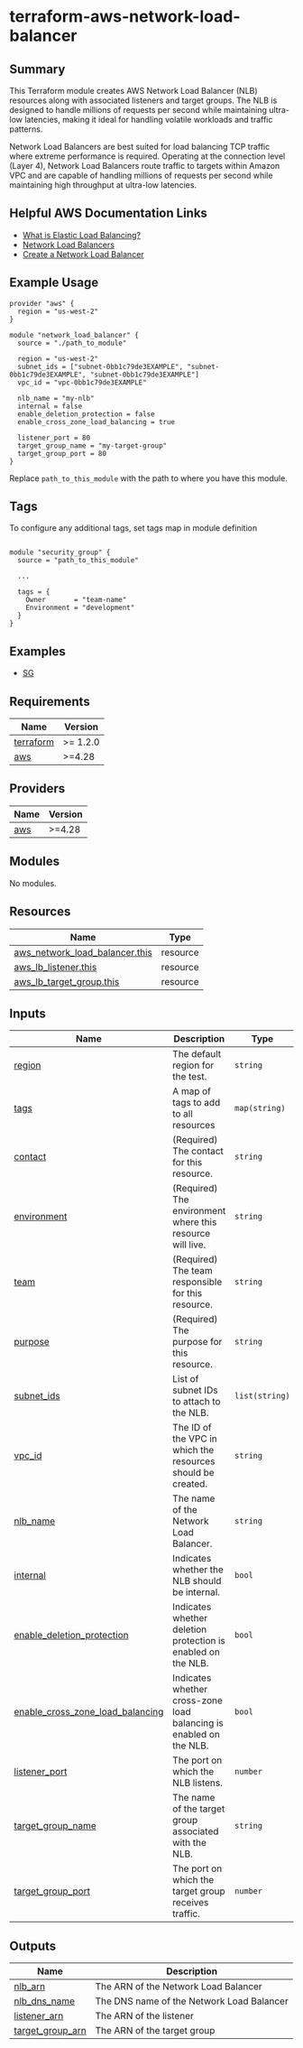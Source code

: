 # terraform-aws-network-load-balancer

## Summary

This Terraform module creates AWS Network Load Balancer (NLB) resources along with associated listeners and target groups. The NLB is designed to handle millions of requests per second while maintaining ultra-low latencies, making it ideal for handling volatile workloads and traffic patterns.

Network Load Balancers are best suited for load balancing TCP traffic where extreme performance is required. Operating at the connection level (Layer 4), Network Load Balancers route traffic to targets within Amazon VPC and are capable of handling millions of requests per second while maintaining high throughput at ultra-low latencies.

## Helpful AWS Documentation Links

- [What is Elastic Load Balancing?](https://docs.aws.amazon.com/elasticloadbalancing/latest/network/introduction.html)
- [Network Load Balancers](https://docs.aws.amazon.com/elasticloadbalancing/latest/network/network-load-balancers.html)
- [Create a Network Load Balancer](https://docs.aws.amazon.com/elasticloadbalancing/latest/network/create-network-load-balancer.html)

## Example Usage

```hcl
provider "aws" {
  region = "us-west-2"
}

module "network_load_balancer" {
  source = "./path_to_module"

  region = "us-west-2"
  subnet_ids = ["subnet-0bb1c79de3EXAMPLE", "subnet-0bb1c79de3EXAMPLE", "subnet-0bb1c79de3EXAMPLE"]
  vpc_id = "vpc-0bb1c79de3EXAMPLE"

  nlb_name = "my-nlb"
  internal = false
  enable_deletion_protection = false
  enable_cross_zone_load_balancing = true

  listener_port = 80
  target_group_name = "my-target-group"
  target_group_port = 80
}
```

Replace `path_to_this_module` with the path to where you have this module.

## Tags

To configure any additional tags, set tags map in module definition

```hcl

module "security_group" {
  source = "path_to_this_module"

  ...

  tags = {
    Owner       = "team-name"
    Environment = "development"
  }
}

```

## Examples

* [SG](./examples/nlb)

<!-- BEGIN_TF_DOCS -->
## Requirements

| Name | Version |
|------|---------|
| <a name="requirement_terraform"></a> [terraform](#requirement\_terraform) | >= 1.2.0 |
| <a name="requirement_aws"></a> [aws](#requirement\_aws) | >=4.28 |

## Providers

| Name | Version |
|------|---------|
| <a name="provider_aws"></a> [aws](#provider\_aws) | >=4.28 |

## Modules

No modules.

## Resources

| Name | Type |
|------|------|
| [aws_network_load_balancer.this](https://registry.terraform.io/providers/hashicorp/aws/latest/docs/resources/network_load_balancer) | resource |
| [aws_lb_listener.this](https://registry.terraform.io/providers/hashicorp/aws/latest/docs/resources/lb_listener) | resource |
| [aws_lb_target_group.this](https://registry.terraform.io/providers/hashicorp/aws/latest/docs/resources/lb_target_group) | resource |

## Inputs

| Name | Description | Type | Default | Required |
|------|-------------|------|---------|:--------:|
| <a name="input_region"></a> [region](#input_region) | The default region for the test. | `string` | `""` | no |
| <a name="input_tags"></a> [tags](#input_tags) | A map of tags to add to all resources | `map(string)` | `{}` | no |
| <a name="input_contact"></a> [contact](#input_contact) | (Required) The contact for this resource. | `string` | n/a | yes |
| <a name="input_environment"></a> [environment](#input_environment) | (Required) The environment where this resource will live. | `string` | n/a | yes |
| <a name="input_team"></a> [team](#input_team) | (Required) The team responsible for this resource. | `string` | n/a | yes |
| <a name="input_purpose"></a> [purpose](#input_purpose) | (Required) The purpose for this resource. | `string` | n/a | yes |
| <a name="input_subnet_ids"></a> [subnet_ids](#input_subnet_ids) | List of subnet IDs to attach to the NLB. | `list(string)` | n/a | yes |
| <a name="input_vpc_id"></a> [vpc_id](#input_vpc_id) | The ID of the VPC in which the resources should be created. | `string` | n/a | yes |
| <a name="input_nlb_name"></a> [nlb_name](#input_nlb_name) | The name of the Network Load Balancer. | `string` | `"my-nlb"` | no |
| <a name="input_internal"></a> [internal](#input_internal) | Indicates whether the NLB should be internal. | `bool` | `false` | no |
| <a name="input_enable_deletion_protection"></a> [enable_deletion_protection](#input_enable_deletion_protection) | Indicates whether deletion protection is enabled on the NLB. | `bool` | `false` | no |
| <a name="input_enable_cross_zone_load_balancing"></a> [enable_cross_zone_load_balancing](#input_enable_cross_zone_load_balancing) | Indicates whether cross-zone load balancing is enabled on the NLB. | `bool` | `false` | no |
| <a name="input_listener_port"></a> [listener_port](#input_listener_port) | The port on which the NLB listens. | `number` | `80` | no |
| <a name="input_target_group_name"></a> [target_group_name](#input_target_group_name) | The name of the target group associated with the NLB. | `string` | `"my-target-group"` | no |
| <a name="input_target_group_port"></a> [target_group_port](#input_target_group_port) | The port on which the target group receives traffic. | `number` | `80` | no |


## Outputs

| Name | Description |
|------|-------------|
| <a name="output_nlb_arn"></a> [nlb_arn](#output_nlb_arn) | The ARN of the Network Load Balancer |
| <a name="output_nlb_dns_name"></a> [nlb_dns_name](#output_nlb_dns_name) | The DNS name of the Network Load Balancer |
| <a name="output_listener_arn"></a> [listener_arn](#output_listener_arn) | The ARN of the listener |
| <a name="output_target_group_arn"></a> [target_group_arn](#output_target_group_arn) | The ARN of the target group |

<!-- END_TF_DOCS -->